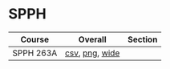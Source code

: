 # SPPH

| Course | Overall | Section |
| ------ | ------- | ------- |
| SPPH 263A | [csv](https://github.com/UCSD-Historical-Enrollment-Data/2025Winter/blob/main/overall/SPPH%20263A.csv), [png](https://raw.githubusercontent.com/UCSD-Historical-Enrollment-Data/2025Winter/main/plot_overall/SPPH%20263A.png), [wide](https://raw.githubusercontent.com/UCSD-Historical-Enrollment-Data/2025Winter/main/plot_overall_wide/SPPH%20263A.png) |  |
